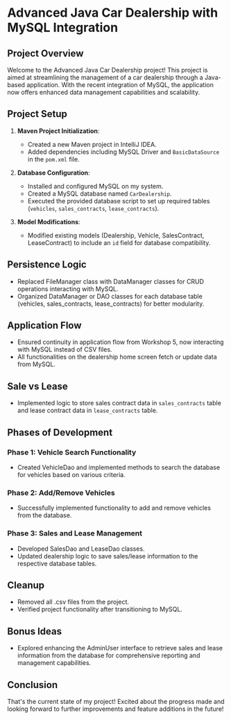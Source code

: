 # Advanced Java Car Dealership with MySQL Integration

## Project Overview

Welcome to the Advanced Java Car Dealership project! This project is aimed at streamlining the management of a car dealership through a Java-based application. With the recent integration of MySQL, the application now offers enhanced data management capabilities and scalability.

## Project Setup

1. **Maven Project Initialization**:
   - Created a new Maven project in IntelliJ IDEA.
   - Added dependencies including MySQL Driver and `BasicDataSource` in the `pom.xml` file.

2. **Database Configuration**:
   - Installed and configured MySQL on my system.
   - Created a MySQL database named `CarDealership`.
   - Executed the provided database script to set up required tables (`vehicles`, `sales_contracts`, `lease_contracts`).

3. **Model Modifications**:
   - Modified existing models (Dealership, Vehicle, SalesContract, LeaseContract) to include an `id` field for database compatibility.

## Persistence Logic

- Replaced FileManager class with DataManager classes for CRUD operations interacting with MySQL.
- Organized DataManager or DAO classes for each database table (vehicles, sales_contracts, lease_contracts) for better modularity.

## Application Flow

- Ensured continuity in application flow from Workshop 5, now interacting with MySQL instead of CSV files.
- All functionalities on the dealership home screen fetch or update data from MySQL.

## Sale vs Lease

- Implemented logic to store sales contract data in `sales_contracts` table and lease contract data in `lease_contracts` table.

## Phases of Development

### Phase 1: Vehicle Search Functionality

- Created VehicleDao and implemented methods to search the database for vehicles based on various criteria.

### Phase 2: Add/Remove Vehicles

- Successfully implemented functionality to add and remove vehicles from the database.

### Phase 3: Sales and Lease Management

- Developed SalesDao and LeaseDao classes.
- Updated dealership logic to save sales/lease information to the respective database tables.

## Cleanup

- Removed all .csv files from the project.
- Verified project functionality after transitioning to MySQL.

## Bonus Ideas

- Explored enhancing the AdminUser interface to retrieve sales and lease information from the database for comprehensive reporting and management capabilities.

## Conclusion

That's the current state of my project! Excited about the progress made and looking forward to further improvements and feature additions in the future!
